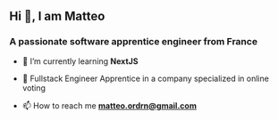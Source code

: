 ## Hi 👋, I am Matteo

### A passionate software apprentice engineer from France


- 🌱 I’m currently learning **NextJS**

- 🏢 Fullstack Engineer Apprentice in a company specialized in online voting

- 📫 How to reach me **matteo.ordrn@gmail.com**
